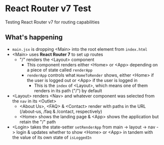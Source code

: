 # React Router v7 Test

Testing React Router v7 for routing capabilities

## What's happening

- `main.jsx` is dropping \<Main> into the root element from `index.html`
- \<Main> uses __React Router 7__ to set up routes
    - "/" renders the \<Layout> component
        - This component renders either \<Home> or \<App> depending on a piece of state called `renderApp`
        - `renderApp` controls what `HomeToRender` shows, either \<Home> if the user is logged out or \<App> if the user is logged in
            - This is the `index` of \<Layout>, which means one of them renders in its path ("/") by default
- \<Layout> renders \<Nav> and whatever component was selected from the `nav` in its \<Outlet>
    - \<About Us>, \<FAQ> & \<Contact> render with paths in the URL (/about-us, /faq & /contact, respectively)
    - \<Home> shows the landing page & \<App> shows the application but retain the "/" path
- \<Login> takes the state-setter `setRenderApp` from main -> layout -> nav -> login & updates whether to show \<Home> or \<App> in tandem with the value of its own state of `isLoggedIn`